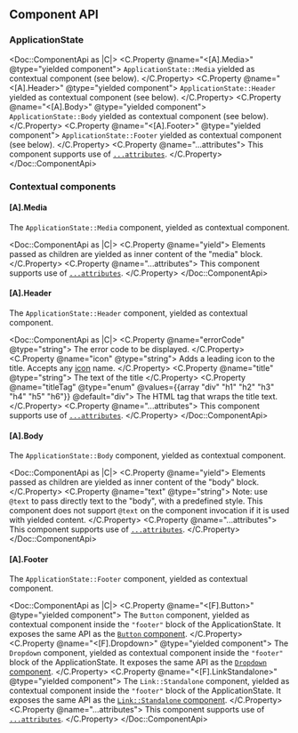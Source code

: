 ## Component API

### ApplicationState

<Doc::ComponentApi as |C|>
  <C.Property @name="<[A].Media>" @type="yielded component">
    `ApplicationState::Media` yielded as contextual component (see below).
  </C.Property>
  <C.Property @name="<[A].Header>" @type="yielded component">
    `ApplicationState::Header` yielded as contextual component (see below).
  </C.Property>
  <C.Property @name="<[A].Body>" @type="yielded component">
    `ApplicationState::Body` yielded as contextual component (see below).
  </C.Property>
  <C.Property @name="<[A].Footer>" @type="yielded component">
    `ApplicationState::Footer` yielded as contextual component (see below).
  </C.Property>
  <C.Property @name="...attributes">
    This component supports use of [`...attributes`](https://guides.emberjs.com/release/in-depth-topics/patterns-for-components/#toc_attribute-ordering).
  </C.Property>
</Doc::ComponentApi>

### Contextual components

#### [A].Media

The `ApplicationState::Media` component, yielded as contextual component.

<Doc::ComponentApi as |C|>
  <C.Property @name="yield">
    Elements passed as children are yielded as inner content of the "media" block.
  </C.Property>
  <C.Property @name="...attributes">
    This component supports use of [`...attributes`](https://guides.emberjs.com/release/in-depth-topics/patterns-for-components/#toc_attribute-ordering).
  </C.Property>
</Doc::ComponentApi>

#### [A].Header

The `ApplicationState::Header` component, yielded as contextual component.

<Doc::ComponentApi as |C|>
  <C.Property @name="errorCode" @type="string">
    The error code to be displayed.
  </C.Property>
  <C.Property @name="icon" @type="string">
    Adds a leading icon to the title. Accepts any [icon](/icons/library) name.
  </C.Property>
  <C.Property @name="title" @type="string">
    The text of the title
  </C.Property>
  <C.Property @name="titleTag" @type="enum" @values={{array "div" "h1" "h2" "h3" "h4" "h5" "h6"}} @default="div">
    The HTML tag that wraps the title text.
  </C.Property>
  <C.Property @name="...attributes">
    This component supports use of [`...attributes`](https://guides.emberjs.com/release/in-depth-topics/patterns-for-components/#toc_attribute-ordering).
  </C.Property>
</Doc::ComponentApi>

#### [A].Body

The `ApplicationState::Body` component, yielded as contextual component.

<Doc::ComponentApi as |C|>
  <C.Property @name="yield">
    Elements passed as children are yielded as inner content of the "body" block.
  </C.Property>
  <C.Property @name="text" @type="string">
    Note: use `@text` to pass directly text to the "body", with a predefined style. This component does not support `@text` on the component invocation if it is used with yielded content.
  </C.Property>
  <C.Property @name="...attributes">
    This component supports use of [`...attributes`](https://guides.emberjs.com/release/in-depth-topics/patterns-for-components/#toc_attribute-ordering).
  </C.Property>
</Doc::ComponentApi>

#### [A].Footer

The `ApplicationState::Footer` component, yielded as contextual component.

<Doc::ComponentApi as |C|>
  <C.Property @name="<[F].Button>" @type="yielded component">
    The `Button` component, yielded as contextual component inside the `"footer"` block of the ApplicationState. It exposes the same API as the [`Button` component](/components/button).
  </C.Property>
  <C.Property @name="<[F].Dropdown>" @type="yielded component">
    The `Dropdown` component, yielded as contextual component inside the `"footer"` block of the ApplicationState. It exposes the same API as the [`Dropdown` component](/components/dropdown).
  </C.Property>
  <C.Property @name="<[F].LinkStandalone>" @type="yielded component">
    The `Link::Standalone` component, yielded as contextual component inside the `"footer"` block of the ApplicationState. It exposes the same API as the [`Link::Standalone` component](/components/link/standalone).
  </C.Property>
  <C.Property @name="...attributes">
    This component supports use of [`...attributes`](https://guides.emberjs.com/release/in-depth-topics/patterns-for-components/#toc_attribute-ordering).
  </C.Property>
</Doc::ComponentApi>
